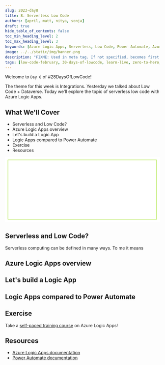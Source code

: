 ```yaml
---
slug: 2023-day8
title: 8. Serverless Low Code
authors: [april, matt, nitya, sonja]
draft: true
hide_table_of_contents: false
toc_min_heading_level: 2
toc_max_heading_level: 3
keywords: [Azure Logic Apps, Serverless, Low Code, Power Automate, Azure Functions]
image: ../../static/img/banner.png
description: "FIXME: Used in meta tag. If not specified, becomes first line of Markdown" 
tags: [low-code-february, 30-days-of-lowcode, learn-live, zero-to-hero, ask-the-expert,fusion-teams, power-platform, logic-apps, azure-logic-apps, azure-functions, power-automate]
---
```


<head>
  <meta name="twitter:url" 
    content="https://microsoft.github.io/Low-Code/blog/slug-FIXME" />
  <meta name="twitter:title" 
    content="FIXME: Title Of Post" />
  <meta name="twitter:description" 
    content="FIXME: Post Description" />
  <meta name="twitter:image" 
    content="FIXME: Post Image" />
  <meta name="twitter:card" content="summary_large_image" />
  <meta name="twitter:creator" 
    content="@codemillmatt" />
  <meta name="twitter:site" content="@AzureAdvocates" /> 
  <link rel="canonical" 
    href="https://microsoft.github.io/Low-Code/blog/slug-FIXME" />
</head>

Welcome to `Day 8` of #28DaysOfLowCode!

The theme for this week is Integrations. Yesterday we talked about Low Code + Dataverse. Today we'll explore the topic of serverless low code with Azure Logic Apps.

## What We'll Cover

* Serverless and Low Code?
* Azure Logic Apps overview
* Let's build a Logic App
* Logic Apps compared to Power Automate
* Exercise
* Resources

<!-- FIXME: banner image -->
![Empty Banner Placeholder](../../../static/img/banner.png)

<!-- ************************************* -->
<!--  AUTHORS: ONLY UPDATE BELOW THIS LINE -->
<!-- ************************************* -->

## Serverless and Low Code?

Serverless computing can be defined in many ways. To me it means 

## Azure Logic Apps overview

## Let's build a Logic App

## Logic Apps compared to Power Automate

## Exercise

Take a [self-paced training course](https://learn.microsoft.com/training/modules/intro-to-logic-apps/) on Azure Logic Apps!

## Resources

* [Azure Logic Apps documentation](https://learn.microsoft.com/azure/logic-apps/)
* [Power Automate documentation](https://learn.microsoft.com/power-automate/getting-started)
